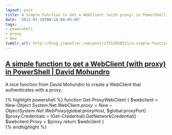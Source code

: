 ```yaml
---
layout: post
title: A Simple Function to Get a WebClient (with proxy) in PowerShell | David Mohundro
date: '2012-07-19T08:18:00-05:00'
tags:
- powershell
- proxy
- Dev
tumblr_url: http://blog.jimueller.com/post/27552058511/a-simple-function-to-get-a-webclient-with-proxy-in
---
```

## [A simple function to get a WebClient (with proxy) in PowerShell | David Mohundro](http://mohundro.com/blog/2007/06/28/a-simple-function-to-get-a-webclient-with-proxy-in-powershell/)

A nice function from David Mohundro to create a WebClient that authenticates with a proxy.

{% highlight powershell %}
function Get-ProxyWebClient {
  $webclient = New-Object System.Net.WebClient
  $proxy = New-Object System.Net.WebProxy($global:proxyHost, $global:proxyPort)
  $proxy.Credentials = (Get-Credential).GetNetworkCredential()
  $webclient.Proxy = $proxy
  return $webclient
}	
{% endhighlight %}
